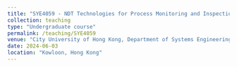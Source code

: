 ```yaml
---
title: "SYE4059 - NDT Technologies for Process Monitoring and Inspection"
collection: teaching
type: "Undergraduate course"
permalink: /teaching/SYE4059
venue: "City University of Hong Kong, Department of Systems Engineering"
date: 2024-06-03
location: "Kowloon, Hong Kong"
---
```

